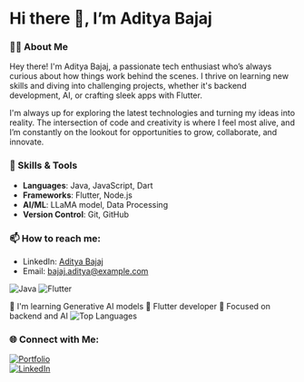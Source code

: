 # Hi there 👋, I’m Aditya Bajaj

### 👨‍💻 About Me
Hey there! I'm Aditya Bajaj, a passionate tech enthusiast who’s always curious about how things work behind the scenes. I thrive on learning new skills and diving into challenging projects, whether it's backend development, AI, or crafting sleek apps with Flutter.

I'm always up for exploring the latest technologies and turning my ideas into reality. The intersection of code and creativity is where I feel most alive, and I’m constantly on the lookout for opportunities to grow, collaborate, and innovate.



### 🚀 Skills & Tools
- **Languages**: Java, JavaScript, Dart
- **Frameworks**: Flutter, Node.js
- **AI/ML**: LLaMA model, Data Processing
- **Version Control**: Git, GitHub

### 📫 How to reach me:
- LinkedIn: [Aditya Bajaj](https://www.linkedin.com/in/aditya-bajaj-vellore/)
- Email: bajaj.aditya@example.com

![Java](https://img.shields.io/badge/Java-ED8B00?style=for-the-badge&logo=java&logoColor=white)
![Flutter](https://img.shields.io/badge/Flutter-02569B?style=for-the-badge&logo=flutter&logoColor=white)

🌱 I'm learning Generative AI models
📱 Flutter developer
🎯 Focused on backend and AI
![Top Languages](https://github-readme-stats.vercel.app/api/top-langs/?username=adiVIT&layout=compact)
### 🌐 Connect with Me:
[![Portfolio](https://img.shields.io/badge/Portfolio-Click%20Here-brightgreen?style=for-the-badge)](https://portfolio-eight-zeta-24.vercel.app/)  
[![LinkedIn](https://img.shields.io/badge/LinkedIn-blue?style=for-the-badge&logo=linkedin)](https://www.linkedin.com/in/aditya-bajaj-vellore/)
